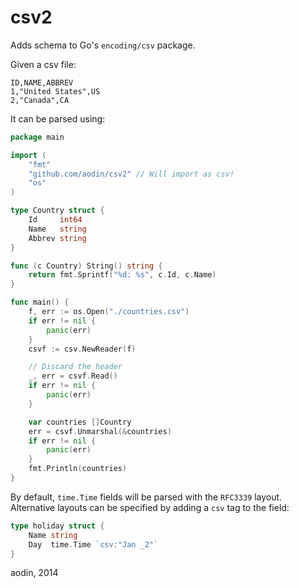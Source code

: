 csv2
====

Adds schema to Go's `encoding/csv` package.

Given a csv file:

    ID,NAME,ABBREV
    1,"United States",US
    2,"Canada",CA

It can be parsed using:

```go
package main

import (
    "fmt"
    "github.com/aodin/csv2" // Will import as csv!
    "os"
)

type Country struct {
    Id     int64
    Name   string
    Abbrev string
}

func (c Country) String() string {
    return fmt.Sprintf("%d: %s", c.Id, c.Name)
}

func main() {
    f, err := os.Open("./countries.csv")
    if err != nil {
        panic(err)
    }
    csvf := csv.NewReader(f)

    // Discard the header
    _, err = csvf.Read()
    if err != nil {
        panic(err)
    }

    var countries []Country
    err = csvf.Unmarshal(&countries)
    if err != nil {
        panic(err)
    }
    fmt.Println(countries)
}
```

By default, `time.Time` fields will be parsed with the `RFC3339` layout. Alternative layouts can be specified by adding a `csv` tag to the field:

```go
type holiday struct {
    Name string
    Day  time.Time `csv:"Jan _2"`
}
```

aodin, 2014
